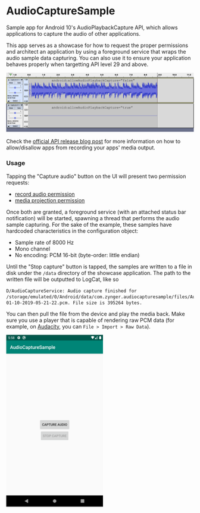 # AudioCaptureSample

Sample app for Android 10's AudioPlaybackCapture API, which allows applications to capture the audio of other applications.

This app serves as a showcase for how to request the proper permissions and architect an application by using a foreground service that wraps the audio sample data capturing. You can also use it to ensure your application behaves properly when targetting API level 29 and above.

![Attribute setting effect](docs/audio_waves.png)

Check the [official API release blog post](https://android-developers.googleblog.com/2019/07/capturing-audio-in-android-q.html) for more information on how to allow/disallow apps from recording your apps' media output.

### Usage

Tapping the "Capture audio" button on the UI will present two permission requests:
 - [record audio permission](https://developer.android.com/reference/android/Manifest.permission#RECORD_AUDIO)
 - [media projection permission](https://developer.android.com/reference/android/media/projection/MediaProjectionManager#createScreenCaptureIntent())

Once both are granted, a foreground service (with an attached status bar notification) will be started, spawning a thread that performs the audio sample capturing. For the sake of the example, these samples have hardcoded characteristics in the configuration object:
 - Sample rate of 8000 Hz
 - Mono channel
 - No encoding: PCM 16-bit (byte-order: little endian)

Until the "Stop capture" button is tapped, the samples are written to a file in disk under the `/data` directory of the showcase application. The path to the written file will be outputted to LogCat, like so
```
D/AudioCaptureService: Audio capture finished for /storage/emulated/0/Android/data/com.zynger.audiocapturesample/files/AudioCaptures/Capture-01-10-2019-05-21-22.pcm. File size is 395264 bytes.
```

You can then pull the file from the device and play the media back. Make sure you use a player that is capable of rendering raw PCM data (for example, on [Audacity](https://www.audacityteam.org/download/), you can `File > Import > Raw Data`).

<img src="./docs/app_screenshot.png" width=260px />
